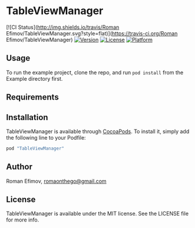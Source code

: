 # TableViewManager

[![CI Status](http://img.shields.io/travis/Roman Efimov/TableViewManager.svg?style=flat)](https://travis-ci.org/Roman Efimov/TableViewManager)
[![Version](https://img.shields.io/cocoapods/v/TableViewManager.svg?style=flat)](http://cocoapods.org/pods/TableViewManager)
[![License](https://img.shields.io/cocoapods/l/TableViewManager.svg?style=flat)](http://cocoapods.org/pods/TableViewManager)
[![Platform](https://img.shields.io/cocoapods/p/TableViewManager.svg?style=flat)](http://cocoapods.org/pods/TableViewManager)

## Usage

To run the example project, clone the repo, and run `pod install` from the Example directory first.

## Requirements

## Installation

TableViewManager is available through [CocoaPods](http://cocoapods.org). To install
it, simply add the following line to your Podfile:

```ruby
pod "TableViewManager"
```

## Author

Roman Efimov, romaonthego@gmail.com

## License

TableViewManager is available under the MIT license. See the LICENSE file for more info.
